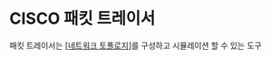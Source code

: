# CISCO 패킷 트레이서

패킷 트레이서는 [[네트워크 토폴로지]]를 구성하고 시뮬레이션 할 수 있는 도구  

[//begin]: # "Autogenerated link references for markdown compatibility"
[네트워크 토폴로지]: <네트워크 토폴로지> "네트워크 토폴로지"
[//end]: # "Autogenerated link references"